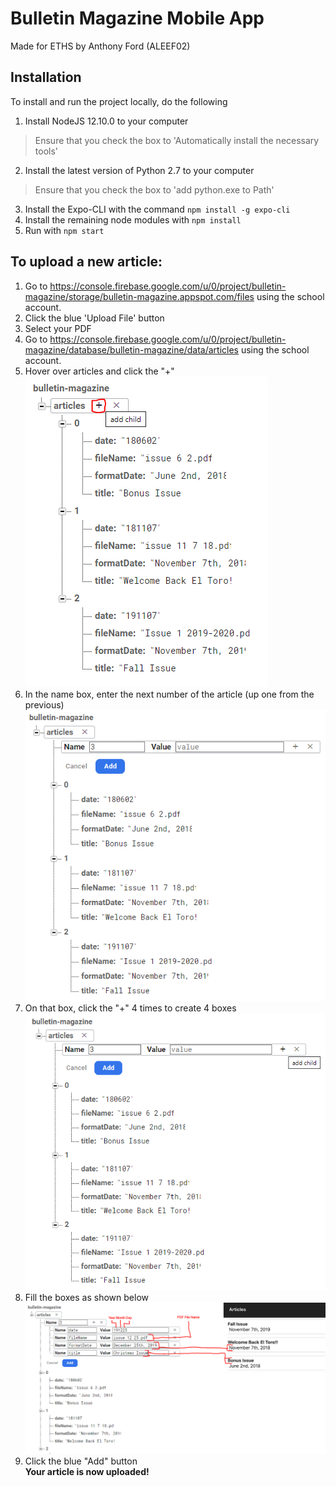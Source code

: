 # Bulletin Magazine Mobile App
Made for ETHS by Anthony Ford (ALEEF02)
## Installation
To install and run the project locally, do the following  
1. Install NodeJS 12.10.0 to your computer
> Ensure that you check the box to 'Automatically install the necessary tools'
2. Install the latest version of Python 2.7 to your computer
> Ensure that you check the box to 'add python.exe to Path'
3. Install the Expo-CLI with the command `npm install -g expo-cli`
4. Install the remaining node modules with `npm install`
5. Run with `npm start`

## To upload a new article:
1) Go to https://console.firebase.google.com/u/0/project/bulletin-magazine/storage/bulletin-magazine.appspot.com/files using the school account.
2) Click the blue 'Upload File' button
3) Select your PDF
4) Go to https://console.firebase.google.com/u/0/project/bulletin-magazine/database/bulletin-magazine/data/articles using the school account.
5) Hover over articles and click the "+"  
![First Add Child](/readme/add1.PNG)
6) In the name box, enter the next number of the article (up one from the previous)
![Name the listing](/readme/add2.PNG)
7) On that box, click the "+" 4 times to create 4 boxes
![Add 4 fields](/readme/add3.PNG)
8) Fill the boxes as shown below
![Fill in the article details](/readme/add4.png)
9) Click the blue "Add" button  
**Your article is now uploaded!**
